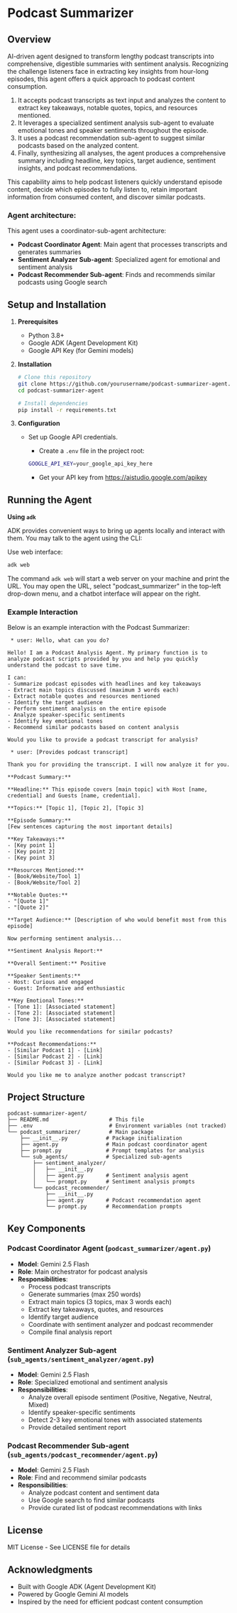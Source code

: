 # Podcast Summarizer


## Overview

AI-driven agent designed to transform lengthy podcast transcripts into comprehensive, digestible summaries with sentiment analysis. Recognizing the challenge listeners face in extracting key insights from hour-long episodes, this agent offers a quick approach to podcast content consumption.

1. It accepts podcast transcripts as text input and analyzes the content to extract key takeaways, notable quotes, topics, and resources mentioned.
2. It leverages a specialized sentiment analysis sub-agent to evaluate emotional tones and speaker sentiments throughout the episode.
3. It uses a podcast recommendation sub-agent to suggest similar podcasts based on the analyzed content.
4. Finally, synthesizing all analyses, the agent produces a comprehensive summary including headline, key topics, target audience, sentiment insights, and podcast recommendations.

This capability aims to help podcast listeners quickly understand episode content, decide which episodes to fully listen to, retain important information from consumed content, and discover similar podcasts.


### Agent architecture:

This agent uses a coordinator-sub-agent architecture:
- **Podcast Coordinator Agent**: Main agent that processes transcripts and generates summaries
- **Sentiment Analyzer Sub-agent**: Specialized agent for emotional and sentiment analysis  
- **Podcast Recommender Sub-agent**: Finds and recommends similar podcasts using Google search

## Setup and Installation

1.  **Prerequisites**

    *   Python 3.8+
    *   Google ADK (Agent Development Kit)
    *   Google API Key (for Gemini models)

2.  **Installation**

    ```bash
    # Clone this repository
    git clone https://github.com/yourusername/podcast-summarizer-agent.git
    cd podcast-summarizer-agent
    
    # Install dependencies
    pip install -r requirements.txt
    ```

3.  **Configuration**

    *   Set up Google API credentials.
        *   Create a `.env` file in the project root:

        ```bash
        GOOGLE_API_KEY=your_google_api_key_here
        ```
        * Get your API key from https://aistudio.google.com/apikey

## Running the Agent

**Using `adk`**

ADK provides convenient ways to bring up agents locally and interact with them.
You may talk to the agent using the CLI:

Use web interface:

```bash
adk web
```

The command `adk web` will start a web server on your machine and print the URL.
You may open the URL, select "podcast_summarizer" in the top-left drop-down menu, and
a chatbot interface will appear on the right.

### Example Interaction

Below is an example interaction with the Podcast Summarizer:

```
 * user: Hello, what can you do?

Hello! I am a Podcast Analysis Agent. My primary function is to analyze podcast scripts provided by you and help you quickly understand the podcast to save time.

I can:
- Summarize podcast episodes with headlines and key takeaways
- Extract main topics discussed (maximum 3 words each)
- Extract notable quotes and resources mentioned
- Identify the target audience
- Perform sentiment analysis on the entire episode
- Analyze speaker-specific sentiments
- Identify key emotional tones
- Recommend similar podcasts based on content analysis

Would you like to provide a podcast transcript for analysis?

 * user: [Provides podcast transcript]

Thank you for providing the transcript. I will now analyze it for you.

**Podcast Summary:**

**Headline:** This episode covers [main topic] with Host [name, credential] and Guests [name, credential].

**Topics:** [Topic 1], [Topic 2], [Topic 3]

**Episode Summary:** 
[Few sentences capturing the most important details]

**Key Takeaways:**
- [Key point 1]
- [Key point 2]
- [Key point 3]

**Resources Mentioned:**
- [Book/Website/Tool 1]
- [Book/Website/Tool 2]

**Notable Quotes:**
- "[Quote 1]"
- "[Quote 2]"

**Target Audience:** [Description of who would benefit most from this episode]

Now performing sentiment analysis...

**Sentiment Analysis Report:**

**Overall Sentiment:** Positive

**Speaker Sentiments:**
- Host: Curious and engaged
- Guest: Informative and enthusiastic

**Key Emotional Tones:** 
- [Tone 1]: [Associated statement]
- [Tone 2]: [Associated statement] 
- [Tone 3]: [Associated statement]

Would you like recommendations for similar podcasts?

**Podcast Recommendations:**
- [Similar Podcast 1] - [Link]
- [Similar Podcast 2] - [Link]
- [Similar Podcast 3] - [Link]

Would you like me to analyze another podcast transcript?
```

## Project Structure

```
podcast-summarizer-agent/
├── README.md                   # This file
├── .env                        # Environment variables (not tracked)
└── podcast_summarizer/         # Main package
    ├── __init__.py            # Package initialization
    ├── agent.py               # Main podcast coordinator agent
    ├── prompt.py              # Prompt templates for analysis
    └── sub_agents/            # Specialized sub-agents
        ├── sentiment_analyzer/
        │   ├── __init__.py
        │   ├── agent.py       # Sentiment analysis agent
        │   └── prompt.py      # Sentiment analysis prompts
        └── podcast_recommender/
            ├── __init__.py
            ├── agent.py       # Podcast recommendation agent
            └── prompt.py      # Recommendation prompts
```

## Key Components

### Podcast Coordinator Agent (`podcast_summarizer/agent.py`)
- **Model**: Gemini 2.5 Flash
- **Role**: Main orchestrator for podcast analysis
- **Responsibilities**:
  - Process podcast transcripts
  - Generate summaries (max 250 words)
  - Extract main topics (3 topics, max 3 words each)
  - Extract key takeaways, quotes, and resources
  - Identify target audience
  - Coordinate with sentiment analyzer and podcast recommender
  - Compile final analysis report

### Sentiment Analyzer Sub-agent (`sub_agents/sentiment_analyzer/agent.py`)
- **Model**: Gemini 2.5 Flash
- **Role**: Specialized emotional and sentiment analysis
- **Responsibilities**:
  - Analyze overall episode sentiment (Positive, Negative, Neutral, Mixed)
  - Identify speaker-specific sentiments
  - Detect 2-3 key emotional tones with associated statements
  - Provide detailed sentiment report

### Podcast Recommender Sub-agent (`sub_agents/podcast_recommender/agent.py`)
- **Model**: Gemini 2.5 Flash
- **Role**: Find and recommend similar podcasts
- **Responsibilities**:
  - Analyze podcast content and sentiment data
  - Use Google search to find similar podcasts
  - Provide curated list of podcast recommendations with links

## License

MIT License - See LICENSE file for details

## Acknowledgments

- Built with Google ADK (Agent Development Kit)
- Powered by Google Gemini AI models
- Inspired by the need for efficient podcast content consumption
